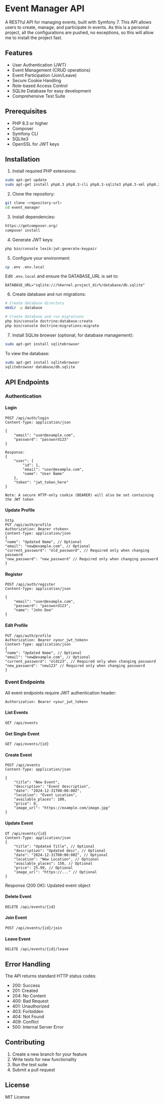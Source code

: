 # Event Manager API

A RESTful API for managing events, built with Symfony 7. This API allows users to create, manage, and participate in events.
As this is a personal project, all the configurations are pushed, no exceptions, so this will allow me to install the project fast. 

## Features

- User Authentication (JWT)
- Event Management (CRUD operations)
- Event Participation (Join/Leave)
- Secure Cookie Handling
- Role-based Access Control
- SQLite Database for easy development
- Comprehensive Test Suite

## Prerequisites

- PHP 8.3 or higher
- Composer
- Symfony CLI
- SQLite3
- OpenSSL for JWT keys

## Installation

1. Install required PHP extensions:
```bash
sudo apt-get update
sudo apt-get install php8.3 php8.3-cli php8.3-sqlite3 php8.3-xml php8.3-curl php8.3-mbstring php8.3-zip
```

2. Clone the repository:
```bash
git clone <repository-url>
cd event_manager
```

3. Install dependencies:
```bash
https://getcomposer.org/
composer install
```

4. Generate JWT keys:
```bash
php bin/console lexik:jwt:generate-keypair
```

5. Configure your environment:
```bash
cp .env .env.local
```

Edit `.env.local` and ensure the DATABASE_URL is set to:
```
DATABASE_URL="sqlite:///%kernel.project_dir%/database/db.sqlite"
```

6. Create database and run migrations:
```bash
# Create database directory
mkdir -p database

# Create database and run migrations
php bin/console doctrine:database:create
php bin/console doctrine:migrations:migrate
```

7. Install SQLite browser (optional, for database management):
```bash
sudo apt-get install sqlitebrowser
```

To view the database:
```bash
sudo apt-get install sqlitebrowser
sqlitebrowser database/db.sqlite
```

## API Endpoints

### Authentication

#### Login
```http
POST /api/auth/login
Content-Type: application/json

{
    "email": "user@example.com",
    "password": "password123"
}

Response:
{
    "user": {
        "id": 1,
        "email": "user@example.com",
        "name": "User Name"
    },
    "token": "jwt_token_here"
}

Note: A secure HTTP-only cookie (BEARER) will also be set containing the JWT token
```
#### Update Profile
```
http
PUT /api/auth/profile
Authorization: Bearer <token>
Content-Type: application/json
{
"name": "Updated Name", // Optional
"email": "new@example.com", // Optional
"current_password": "old_password", // Required only when changing password
"new_password": "new_password" // Required only when changing password
}
```

#### Register
```http
POST /api/auth/register
Content-Type: application/json

{
    "email": "user@example.com",
    "password": "password123",
    "name": "John Doe"
}
```

#### Edit Profile
```http
PUT /api/auth/profile
Authorization: Bearer <your_jwt_token>
Content-Type: application/json
{
"name": "Updated Name", // Optional
"email": "new@example.com", // Optional
"current_password": "old123", // Required only when changing password
"new_password": "new123" // Required only when changing password
}
```

### Event Endpoints

All event endpoints require JWT authentication header:
```http
Authorization: Bearer <your_jwt_token>
```

#### List Events
```http
GET /api/events
```

#### Get Single Event
```http
GET /api/events/{id}
```

#### Create Event
```http
POST /api/events
Content-Type: application/json

{
    "title": "New Event",
    "description": "Event description",
    "date": "2024-12-31T00:00:00Z",
    "location": "Event Location",
    "available_places": 100,
    "price": 0,
    "image_url": "https://example.com/image.jpg"
}
```

#### Update Event
```http
UT /api/events/{id}
Content-Type: application/json
{
    "title": "Updated Title", // Optional
    "description": "Updated desc", // Optional
    "date": "2024-12-31T00:00:00Z", // Optional
    "location": "New Location", // Optional
    "available_places": 150, // Optional
    "price": 25.99, // Optional
    "image_url": "https://..." // Optional
}
```
Response (200 OK): Updated event object

#### Delete Event
```http
DELETE /api/events/{id}
```

#### Join Event
```http
POST /api/events/{id}/join
```

#### Leave Event
```http
DELETE /api/events/{id}/leave
```

## Error Handling

The API returns standard HTTP status codes:
- 200: Success
- 201: Created
- 204: No Content
- 400: Bad Request
- 401: Unauthorized
- 403: Forbidden
- 404: Not Found
- 409: Conflict
- 500: Internal Server Error

## Contributing

1. Create a new branch for your feature
2. Write tests for new functionality
3. Run the test suite
4. Submit a pull request

## License

MIT License
